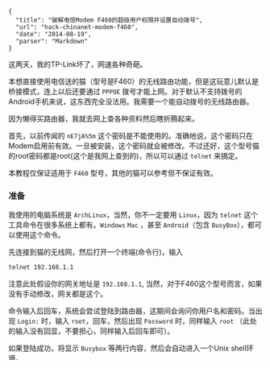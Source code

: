```
{
  "title": "破解电信Modem F460的超级用户权限并设置自动拨号",
  "url": "hack-chinanet-modem-f460",
  "date": "2014-08-19",
  "parser": "Markdown"
}
```


这两天，我的TP-Link坏了，网速各种奇葩。

本想直接使用电信送的猫（型号是F460）的无线路由功能，但是这玩意儿默认是桥接模式，连上以后还要通过 `PPPOE` 拨号才能上网。对于默认不支持拨号的Android手机来说，这东西完全没法用。我需要一个能自动拨号的无线路由器。

因为懒得买路由器，我就去网上查各种资料然后瞎折腾起来。

<!--more-->

首先，以前传闻的 `nE7jA%5m` 这个密码是不能使用的。准确地说，这个密码只在Modem启用前有效。一旦被安装，这个密码就会被修改。不过还好，这个型号猫的root密码都是root(这个是我网上查到的)，所以可以通过 `telnet` 来搞定。

本教程仅保证适用于 `F460` 型号，其他的猫可以参考但不保证有效。

### 准备

我使用的电脑系统是 `ArchLinux`，当然，你不一定要用 `Linux`，因为 `telnet` 这个工具命令在很多系统上都有。`Windows` `Mac` ，甚至 `Android`（包含 `BusyBox`），都可以使用这个命令。

先连接到猫的无线网，然后打开一个终端(命令行)，输入

```sh
telnet 192.168.1.1
```

注意此处假设你的网关地址是 `192.168.1.1`, 当然，对于F460这个型号而言，如果没有手动修改，网关都是这个。

命令输入后回车，系统会尝试登陆到路由器，这期间会询问你用户名和密码。当出现 `Login:` 时，输入 `root`，回车，然后出现 `Password` 时，同样输入 `root` （此处的输入没有回显，不要担心，同样输入后回车即可）。

如果登陆成功，将显示 `Busybox` 等两行内容，然后会自动进入一个Unix shell环境。

### 修改超级用户密码

此处的超级用户指的是 `192.168.1.1` 管理页面的 `telecomadmin` 用户。

其实这里是可以直接查看到 `telecomadmin` 的密码的，不过由于本人太懒，所以直接用命令修改了超级用户的密码，这样就不用再复制粘贴了。

在上面打开的那个命令行里面继续输入

```sh
sendcmd 1 DB set UserInfo 0 Password <pass>
```

把 `<pass>` (包括尖括号) 换成你想要设置的密码。输入完成后回车，此时密码就设置完成了，接下来可以直接输入 `exit` 退出路由器。

### 登陆控制台

浏览器打开 `192.168.1.1`, 用户名填入 `telecomadmin` ，密码填入刚刚设置的密码，然后登陆，即可进入具有超级权限的控制台。

进入控制台的第一步，是切换到 `网络` 选项卡，在 `连接名称` 的下拉菜单中选择带有 `TRXXX` （XXX是任意0～9的数字），然后点击右下角的 `删除` 按钮。接下来，切换到 `网络——远程管理`，把周期上报取消掉然后保存。

这两步的目的是保证你的密码和配置不会再被电信改回去。

### 配置自动拨号

配置自动拨号的本质是把原有的 `桥接` 模式改为 `路由` 模式。

切换回 `网络——宽带设置`， 在 `连接名称` 的下拉菜单中查找名称类似 `X_INTERNET_B_VID_XXXX` 的一项, 记住 `VID` 后面的数字 `XXXX` （可能不一定是四位数），然后在下拉菜单中选择 `新建WAN连接`

接下来，在 `模式` 下拉菜单中选择 `PPPoE`, 在 `端口绑定` 中选择 `SSID 1` `SSID 2` `SSID 4`，然后在 `VLAN ID` 中填写刚刚记下来的那个数字。最后在 `用户名` `密码` 中填入你的 `PPPoE` 帐号信息，保存，然后重启Modem。

重启完成后，尝试重新连接到这个热点，看看是不是不需要拨号就可以直接上网了？

### 小结

1. 电信的这个桥接设计真脑残
2. 电信真蛋疼，root都不设个复杂密码，还要超级用户作甚
3. 电信你为什么要在我的猫上留一个你可以随便进入的后门
4. 以后安装宽带的时候可以尝试让安装师傅直接告诉你超级密码
